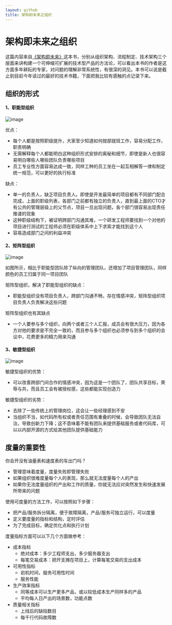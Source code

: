 ```yaml
---
layout: github
title: 架构即未来之组织
---
```


# 架构即未来之组织

这篇内容来自[《架构即未来》](https://book.douban.com/subject/26765979/)这本书，分别从组织架构、流程制定、技术架构三个层面来讲构建一个可伸缩可扩展的技术型产品的方法论，可以看出本书的作者是这方面多年耕耘的专家，对问题的理解非常系统性，有很深的洞见。本书可以说是截止到目前今年读过的最好的技术书籍，下面把我比较有感触的点记录下来。

## 组织的形式

#### 1、职能型组织

![image](http://www.luolei.site/source/images/arch1.png)

优点：
+ 每个人都是按照职级提升，大家至少知道如何按部就班工作，容易分配工作，职责明确
+ 无需解释每个人都能明白这种组织形式安排的奥秘和细节，即使是新人也很容易明白哪些人哪些团队负责哪些项目
+ 员工专业性方面容易达成一致，同样工种的员工坐在一起互相解答一律和制定统一规范，可以更好的执行标准

缺点：
+ 单一的负责人，缺乏项目负责人。即使是开发最简单的项目都有不同部门配合完成，上面的职级列表，各部门之前都有独立的负责人，直到最上面的CTO才有公共的管理层级上的父节点，项目一旦出现问题，各个部门很容易出现责任推诿的现象
+ 这种职级结构下，被证明跨部门沟通其难，一个研发工程师要找到一个对他的项目进行测试的工程师必须在职级体系中上下求索才能找到这个人
+ 容易造成部门之间的利益冲突


#### 2、矩阵型组织

![image](http://www.luolei.site/source/images/arch2.png)

如图所示，相比于职能型团队除了纵向的管理团队，还增加了项目管理团队，同样颜色的员工归属于同一项目团队

矩阵型组织，解决了职能型组织的缺点：
+ 职能型组织没有项目负责人，跨部门沟通不畅，存在情感冲突，矩阵型组织项目负责人负责解决这些问题

矩阵型组织也有其缺点
+ 一个人要参与多个组织，向两个或者三个人汇报，成员会有很大压力，因为各方对他的要求是不完全一致的，而且参与多个组织也必须参与到多个组织的会议中，花费更多的精力用来沟通


#### 3、敏捷型组织

![image](http://www.luolei.site/source/images/arch3.png)

敏捷型组织的优势：
+ 可以改善跨部门间合作的情感冲突，因为这是一个团队了，团队共享目标，荣辱与共，而且员工会有被授权感，这些都能实现创造力

敏捷型组织的劣势：
+ 去除了一些传统上的管理岗位，这会让一些经理感到不安
+ 当组织不当，如代码所有权或者责任范围有重叠的时候，会导致团队无法自治，导致创新力下降；这不意味着不能有团队来提供基础服务或者代码库，可以以内部开源的方式给其他团队提供基础能力

## 度量的重要性

你会开没有油量表和速度表的车出门吗？
+ 管理意味着度量，度量失败即管理失败
+ 如果组织很难度量每个人的表现，那么就无法度量每个人的产出
+ 如果你无法度量组织的产出和工作的质量，你就无法应对突然发生和快速发展所带来的问题

使用可度量的方法工作，可以按照如下步骤：
+ 把产品/服务拆分隔离，便于故障隔离，产品/服务可独立运行，可以度量
+ 定义要度量的指标和结构，定时评估
+ 为了完成目标，确定优化点和执行计划


度量指标方面可以以下几个方面做参考：
+ 成本指标
    + 绝对成本：多少工程师支出，多少服务器支出
    + 每笔交易成本：把开支摊在项目上，计算每笔交易的支出成本
+ 可用性指标
    + 宕机时间，服务可用性时间
    + 服务性能
+ 生产效率指标
    + 同等成本可以生产更多产品，或以较低成本生产同样多的产品
    + 平均每人日产出的场景数，功能点数
+ 质量相关指标
    + 上线后的缺陷数目
    + 每千行代码故障数


